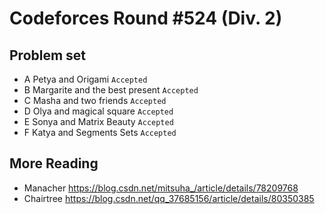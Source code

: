 Codeforces Round #524 (Div. 2)
==============================
Problem set
-----------
* A	Petya and Origami `Accepted` <br> 
* B	Margarite and the best present `Accepted` <br> 
* C	Masha and two friends `Accepted` <br> 
* D	Olya and magical square `Accepted` <br> 
* E	Sonya and Matrix Beauty `Accepted` <br> 
* F Katya and Segments Sets `Accepted` <br> 

More Reading
------------
* Manacher https://blog.csdn.net/mitsuha_/article/details/78209768 <br>
* Chairtree https://blog.csdn.net/qq_37685156/article/details/80350385 <br>
